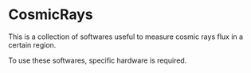 # CosmicRays
This is a collection of softwares useful to measure cosmic rays flux in a certain region.

To use these softwares, specific hardware is required.
